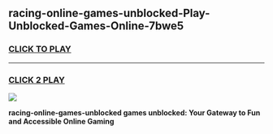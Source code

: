 
## racing-online-games-unblocked-Play-Unblocked-Games-Online-7bwe5
<h3>
<a href="https://premium76.site?title=racing-online-games-unblocked&ref=25A">CLICK TO PLAY</a></h3>
<hr>

<h3>
<a href="https://premium76.site?title=racing-online-games-unblocked&ref=25A">CLICK 2 PLAY</a>
  
</h3>

<a href="https://premium76.site?title=racing-online-games-unblocked&ref=25A"><img src="https://clearcache.store/games.png"></a>


**racing-online-games-unblocked games unblocked: Your Gateway to Fun and Accessible Online Gaming**
